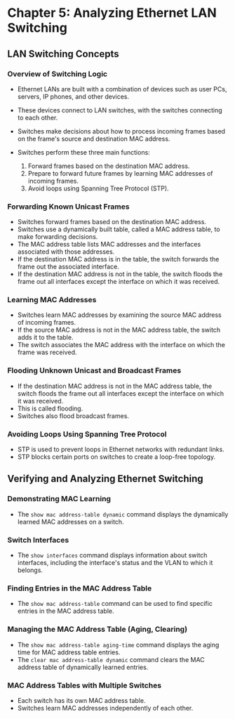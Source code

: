 # Chapter 5: Analyzing Ethernet LAN Switching

## LAN Switching Concepts

### Overview of Switching Logic

*   Ethernet LANs are built with a combination of devices such as user PCs, servers, IP phones, and other devices. 
*   These devices connect to LAN switches, with the switches connecting to each other. 
*   Switches make decisions about how to process incoming frames based on the frame's source and destination MAC address. 
*   Switches perform these three main functions:

    1.  Forward frames based on the destination MAC address. 
    2.  Prepare to forward future frames by learning MAC addresses of incoming frames. 
    3.  Avoid loops using Spanning Tree Protocol (STP). 

### Forwarding Known Unicast Frames

*   Switches forward frames based on the destination MAC address. 
*   Switches use a dynamically built table, called a MAC address table, to make forwarding decisions. 
*   The MAC address table lists MAC addresses and the interfaces associated with those addresses. 
*   If the destination MAC address is in the table, the switch forwards the frame out the associated interface. 
*   If the destination MAC address is not in the table, the switch floods the frame out all interfaces except the interface on which it was received. 

### Learning MAC Addresses

*   Switches learn MAC addresses by examining the source MAC address of incoming frames. 
*   If the source MAC address is not in the MAC address table, the switch adds it to the table. 
*   The switch associates the MAC address with the interface on which the frame was received. 

### Flooding Unknown Unicast and Broadcast Frames

*   If the destination MAC address is not in the MAC address table, the switch floods the frame out all interfaces except the interface on which it was received. 
*   This is called flooding. 
*   Switches also flood broadcast frames. 

### Avoiding Loops Using Spanning Tree Protocol

*   STP is used to prevent loops in Ethernet networks with redundant links. 
*   STP blocks certain ports on switches to create a loop-free topology. 

## Verifying and Analyzing Ethernet Switching

### Demonstrating MAC Learning

*   The `show mac address-table dynamic` command displays the dynamically learned MAC addresses on a switch. 

### Switch Interfaces

*   The `show interfaces` command displays information about switch interfaces, including the interface's status and the VLAN to which it belongs. 

### Finding Entries in the MAC Address Table

*   The `show mac address-table` command can be used to find specific entries in the MAC address table. 

### Managing the MAC Address Table (Aging, Clearing)

*   The `show mac address-table aging-time` command displays the aging time for MAC address table entries. 
*   The `clear mac address-table dynamic` command clears the MAC address table of dynamically learned entries. 

### MAC Address Tables with Multiple Switches

*   Each switch has its own MAC address table. 
*   Switches learn MAC addresses independently of each other.